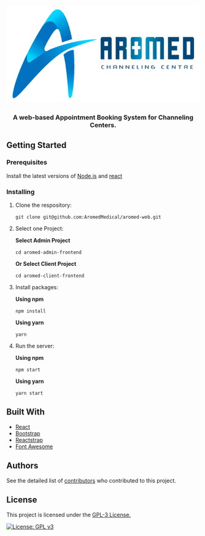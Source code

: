 <h1 align="center">
	<img
		width="600"
		alt="The Lounge"
		src="/images/logo.png">
</h1>

<h3 align="center">
	A web-based Appointment Booking System for Channeling Centers.
</h3>

## Getting Started

### Prerequisites

Install the latest versions of [Node.js](https://github.com/nodejs/node) and [react](https://github.com/facebook/react)

### Installing

1. Clone the respository:

    ```
    git clone git@github.com:AromedMedical/aromed-web.git
    ```

2. Select one Project:

    **Select Admin Project**
    ```
    cd aromed-admin-frontend
    ```
    
    **Or Select Client Project**
    ```
    cd aromed-client-frontend
    ```
3. Install packages:

    **Using npm**
    ```
    npm install
    ```
    
    **Using yarn**
    ```
    yarn
    ```
4. Run the server:

    **Using npm**
    ```
    npm start
    ```
    
    **Using yarn**
    ```
    yarn start
    ```

## Built With

* [React](https://github.com/facebook/react)
* [Bootstrap](https://github.com/twbs/bootstrap)
* [Reactstrap](https://github.com/reactstrap/reactstrap)
* [Font Awesome](https://github.com/FortAwesome/Font-Awesome)

## Authors

See the detailed list of [contributors](https://github.com/AromedMedical/aromed-web/contributors) who contributed to this project.

## License

This project is licensed under the [GPL-3 License.](https://github.com/AromedMedical/aromed-web/blob/master/LICENSE)

[![License: GPL v3](https://img.shields.io/badge/License-GPLv3-blue.svg)](https://www.gnu.org/licenses/gpl-3.0)